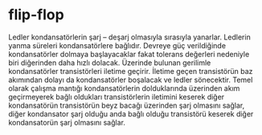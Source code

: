 # flip-flop
Ledler kondansatörlerin şarj – deşarj olmasıyla sırasıyla yanarlar. Ledlerin yanma süreleri kondansatörlere bağlıdır. Devreye güç verildiğinde kondansatörler dolmaya başlayacaklar fakat tolerans değerleri nedeniyle biri diğerinden daha hızlı dolacak. Üzerinde bulunan gerilimle kondansatörler transistörleri iletime geçirir. İletime geçen transistörün baz akımından dolayı da kondansatörler boşalacak ve ledler sönecektir. Temel olarak çalışma mantığı kondansatörlerin dolduklarında üzerinden akım geçirmeyerek bağlı oldukları transistörlerin iletimini keserek diğer kondansatörün transistörün beyz bacağı üzerinden şarj olmasını sağlar, diğer kondansator şarj olduğu anda bağlı olduğu transistörü keserek diğer kondansatorün şarj olmasını sağlar.
